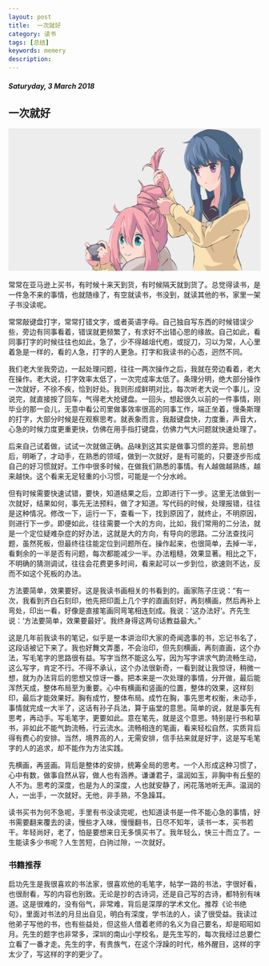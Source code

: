 ```yaml
---
layout: post
title:  一次就好
category: 读书
tags: [总结]
keywords: memery
description:
---
```


##### Saturyday, 3 March 2018

##  一次就好

![nice](/../../assets/img/book/2018/image_4.jpg)

常常在亚马逊上买书，有时候十来天到货，有时候隔天就到货了。总觉得读书，是一件急不来的事情，也就随缘了，有空就读书，书没到，就读其他的书，家里一架子书没读呢。

常常敲键盘打字，常常打错文字，或者英语字母。自己独自写东西的时候错误少些，旁边有同事看着，错误就更频繁了，有求好不出错心思的缘故。自己如此，看同事打字的时候往往也如此，急了，少不得越俎代庖，或捉刀，习以为常，人心里着急是一样的，看的人急，打字的人更急。打字和我读书的心态，迥然不同。

我们老大坐我旁边，一起处理问题，往往一两次操作之后，我就在旁边看着，老大在操作。老大说，打字效率太低了，一次完成率太低了。条理分明，绝大部分操作一次就好，不徐不疾，恰到好处。我则形成鲜明对比，每次听老大说一个事儿，没说完，就直接按了回车，气得老大抢键盘。一回头，想起很久以前的一件事情，刚毕业的那一会儿，无意中看公司里做事效率很高的同事工作，端正坐着，慢条斯理的打字，大部分时候是在观察思考。就表象而言，我敲键盘快，力度重，声音大，心急的时候力度更重更快，仿佛在用手指打键盘，仿佛力气大问题就快速处理了。

后来自己试着做，试试一次就做正确。品味到这其实是做事习惯的差异。思前想后，明晰了，才动手，在熟悉的领域，做到一次就好，是有可能的，只要逐步形成自己的好习惯就好。工作中很多时候，在做我们熟悉的事情。有人越做越熟练，越来越快。这个看来无足轻重的小习惯，可能是一个分水岭。

但有时候需要快速试错，要快，知道结果之后，立即进行下一步。这里无法做到一次就好，结果如何，事先无法预料，做了才知道。写代码的时候，处理报错，往往是这种情况。修改一下，运行一下，查看一下，找到原因了，就终止，不明原因，则进行下一步。即便如此，往往需要一个大的方向，比如，我们常用的二分法，就是一个定位疑难杂症的好办法，这就是大的方向，有导向的思路。二分法查找问题，虽然死板，但最终往往能定位到问题所在。操作起来，也很简单，去掉一半，看剩余的一半是否有问题，每次都能减少一半。办法粗糙，效果显著。相比之下，不明确的猜测调试，往往会花费更多时间，看来起可以一步到位，欲速则不达，反而不如这个死板的办法。

方法要简单，效果要好。这是我读书画相关的书看到的。画家陈子庄说：“有一次，我看到齐白石刻印，他先把印面上几个字的直画刻好，再刻横画，然后再补上弯处，印出一看，好像是直接笔画同弯笔相连刻成。我说：‘这办法好’。齐先生说：‘方法要简单，效果要最好’。我终身得这两句话教益最大。”

这是几年前我读书的笔记，似乎是一本讲治印大家的奇闻逸事的书，忘记书名了，这段话被记下来了。我也好舞文弄墨，不会治印，但先刻横画，再刻直画，这个办法，写毛笔字的思路很有益。写字当然不能这么写，因为写字讲求气韵流畅生动，这么写字，肯定不行。不得不承认，这个办法很新奇，一看到就让我惊讶，稍微一想，就为办法背后的思想又惊讶一番。把本来是一次处理的事情，分开做，最后能浑然天成，整体布局至为重要。心中有横画和竖画的位置，整体的效果，这样刻印，最后才能效果好。胸有成竹，整体布局。成竹在胸，事先思考权衡，未动手，事情就完成一大半了，这话有孙子兵法，算于庙堂的意思。简单的说，就是事先有思考，再动手。写毛笔字，更要如此。意在笔先，就是这个意思。特别是行书和草书，非如此不能气韵流畅，行云流水。流畅相连的笔画，看来轻松自然，实质背后得有费心的安排。当然，境界高的人，无需安排，信手拈来就是好字，这是写毛笔字的人的追求，却不能作为方法实践。

先横画，再竖画。背后是整体的安排，统筹全局的思考。一个人形成这种习惯了，心中有数，做事自然从容，做人也有涵养。谦谦君子，温润如玉，非胸中有丘壑的人不为。思考的深度，也是为人的深度，人也就安静了，闲花落地听无声。温润的人，一出手，一次就好。无他，非手熟，不急躁耳。

读书买书为何不急呢，手里有书没读完呢，也知道读书是一件不能心急的事情，好书需要翻来覆去的读，慢些才入味，慢慢翻书，日尽不知年，读书一本，买书若干。年轻尚好，老了，怕是要想来日无多慎买书了。我年轻么，快三十而立了。一生能读多少书呢？人生苦短，白驹过隙，一次就好。


### 书籍推荐

启功先生是我很喜欢的书法家，很喜欢他的毛笔字，帖学一路的书法，字很好看，也很耐看，写的内容也别致。无论是抄的古诗词，还是自己写的古诗，都特别有味道。这是很难的，没有俗气，非常难，背后是深厚的学术文化。推荐《论书绝句》，里面对书法的月旦出自见，明白有深度，学书法的人，读了很受益。我读过他弟子写他的书，也有些益处，但这些人借着老师的名义为自己要名，却是昭昭如月。先生的题字也非常多，深圳的南山小学校名，是先生写的，每次我经过总要伫立看了一番才走。先生的字，有贵族气，在这个浮躁的时代，格外醒目，这样的字太少了，写这样的字的更少了。
